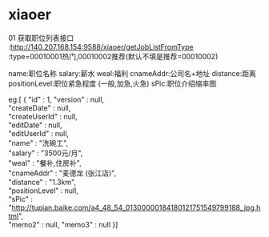 # xiaoer
01 获取职位列表接口 :http://140.207.168.154:9588/xiaoer/getJobListFromType                   
:type=00010001热门,00010002推荐(默认不填是推荐=00010002)

name:职位名称
salary:薪水
weal:福利
cnameAddr:公司名+地址
distance:距离
positionLevel:职位紧急程度 (一般,加急,火急)
sPic:职位介绍缩率图

eg:[ {
  "id" : 1,
  "version" : null,                             
  "createDate" : null,                          
  "createUserId" : null,                        
  "editDate" : null,                            
  "editUserId" : null,                        
  "name" : "洗碗工",                                                                          
  "salary" : "3500元/月",                                                                     
  "weal" : "餐补,住房补",                                                                     
  "cnameAddr" : "麦德龙 (张江店)",                                                           
  "distance" : "1.3km",                                                                       
  "positionLevel" : null,                                                                     
  "sPic" : "http://tupian.baike.com/a4_48_54_01300000184180121751549799188_jpg.html",         
  "memo2" : null,
  "memo3" : null
}]
